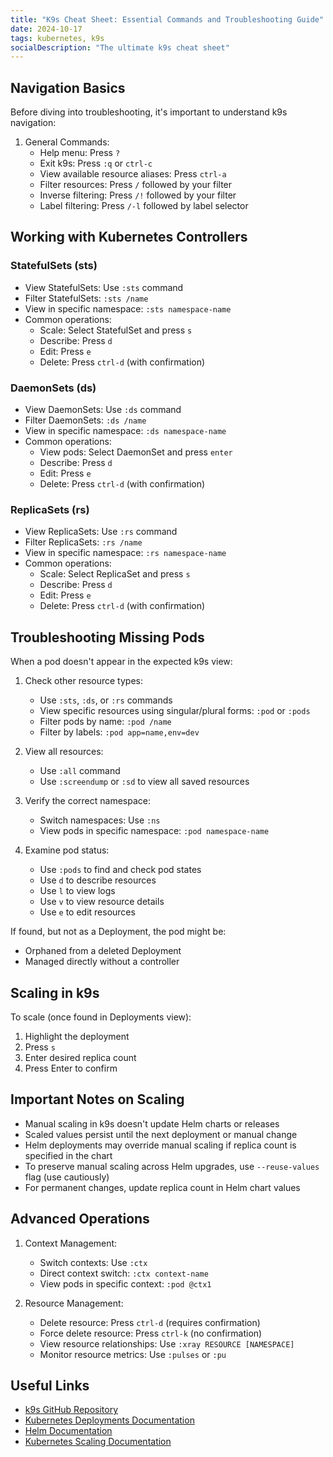 ```yaml
---
title: "K9s Cheat Sheet: Essential Commands and Troubleshooting Guide"
date: 2024-10-17
tags: kubernetes, k9s
socialDescription: "The ultimate k9s cheat sheet" 
---
```


## Navigation Basics

Before diving into troubleshooting, it's important to understand k9s navigation:

1. General Commands:
   - Help menu: Press `?`
   - Exit k9s: Press `:q` or `ctrl-c`
   - View available resource aliases: Press `ctrl-a`
   - Filter resources: Press `/` followed by your filter
   - Inverse filtering: Press `/!` followed by your filter
   - Label filtering: Press `/-l` followed by label selector

## Working with Kubernetes Controllers

### StatefulSets (sts)
- View StatefulSets: Use `:sts` command
- Filter StatefulSets: `:sts /name`
- View in specific namespace: `:sts namespace-name`
- Common operations:
  - Scale: Select StatefulSet and press `s`
  - Describe: Press `d`
  - Edit: Press `e`
  - Delete: Press `ctrl-d` (with confirmation)

### DaemonSets (ds)
- View DaemonSets: Use `:ds` command
- Filter DaemonSets: `:ds /name`
- View in specific namespace: `:ds namespace-name`
- Common operations:
  - View pods: Select DaemonSet and press `enter`
  - Describe: Press `d`
  - Edit: Press `e`
  - Delete: Press `ctrl-d` (with confirmation)

### ReplicaSets (rs)
- View ReplicaSets: Use `:rs` command
- Filter ReplicaSets: `:rs /name`
- View in specific namespace: `:rs namespace-name`
- Common operations:
  - Scale: Select ReplicaSet and press `s`
  - Describe: Press `d`
  - Edit: Press `e`
  - Delete: Press `ctrl-d` (with confirmation)

## Troubleshooting Missing Pods

When a pod doesn't appear in the expected k9s view:

1. Check other resource types:
   - Use `:sts`, `:ds`, or `:rs` commands
   - View specific resources using singular/plural forms: `:pod` or `:pods`
   - Filter pods by name: `:pod /name`
   - Filter by labels: `:pod app=name,env=dev`

2. View all resources: 
   - Use `:all` command
   - Use `:screendump` or `:sd` to view all saved resources

3. Verify the correct namespace:
   - Switch namespaces: Use `:ns`
   - View pods in specific namespace: `:pod namespace-name`

4. Examine pod status:
   - Use `:pods` to find and check pod states
   - Use `d` to describe resources
   - Use `l` to view logs
   - Use `v` to view resource details
   - Use `e` to edit resources

If found, but not as a Deployment, the pod might be:
- Orphaned from a deleted Deployment
- Managed directly without a controller

## Scaling in k9s

To scale (once found in Deployments view):
1. Highlight the deployment
2. Press `s`
3. Enter desired replica count
4. Press Enter to confirm

## Important Notes on Scaling

- Manual scaling in k9s doesn't update Helm charts or releases
- Scaled values persist until the next deployment or manual change
- Helm deployments may override manual scaling if replica count is specified in the chart
- To preserve manual scaling across Helm upgrades, use `--reuse-values` flag (use cautiously)
- For permanent changes, update replica count in Helm chart values

## Advanced Operations

1. Context Management:
   - Switch contexts: Use `:ctx`
   - Direct context switch: `:ctx context-name`
   - View pods in specific context: `:pod @ctx1`

2. Resource Management:
   - Delete resource: Press `ctrl-d` (requires confirmation)
   - Force delete resource: Press `ctrl-k` (no confirmation)
   - View resource relationships: Use `:xray RESOURCE [NAMESPACE]`
   - Monitor resource metrics: Use `:pulses` or `:pu`

## Useful Links

- [k9s GitHub Repository](https://github.com/derailed/k9s)
- [Kubernetes Deployments Documentation](https://kubernetes.io/docs/concepts/workloads/controllers/deployment/)
- [Helm Documentation](https://helm.sh/docs/)
- [Kubernetes Scaling Documentation](https://kubernetes.io/docs/tutorials/kubernetes-basics/scale/scale-intro/)